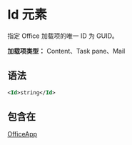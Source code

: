 # <a name="id-element"></a>Id 元素

指定 Office 加载项的唯一 ID 为 GUID。

**加载项类型：** Content、Task pane、Mail

## <a name="syntax"></a>语法

```XML
<Id>string</Id>
```

## <a name="contained-in"></a>包含在

[OfficeApp](officeapp.md)


